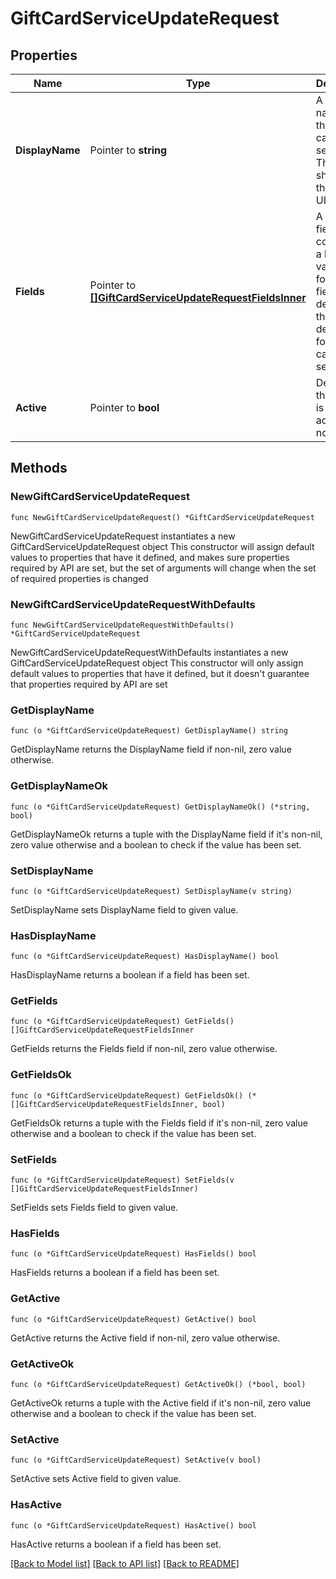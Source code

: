 # GiftCardServiceUpdateRequest

## Properties

Name | Type | Description | Notes
------------ | ------------- | ------------- | -------------
**DisplayName** | Pointer to **string** | A custom name for the gift card service. This will be shown in the Admin UI. | [optional] 
**Fields** | Pointer to [**[]GiftCardServiceUpdateRequestFieldsInner**](GiftCardServiceUpdateRequestFieldsInner.md) | A list of fields, each containing a key-value pair for each field defined by the definition for this gift card service. | [optional] 
**Active** | Pointer to **bool** | Defines if this service is currently active or not. | [optional] 

## Methods

### NewGiftCardServiceUpdateRequest

`func NewGiftCardServiceUpdateRequest() *GiftCardServiceUpdateRequest`

NewGiftCardServiceUpdateRequest instantiates a new GiftCardServiceUpdateRequest object
This constructor will assign default values to properties that have it defined,
and makes sure properties required by API are set, but the set of arguments
will change when the set of required properties is changed

### NewGiftCardServiceUpdateRequestWithDefaults

`func NewGiftCardServiceUpdateRequestWithDefaults() *GiftCardServiceUpdateRequest`

NewGiftCardServiceUpdateRequestWithDefaults instantiates a new GiftCardServiceUpdateRequest object
This constructor will only assign default values to properties that have it defined,
but it doesn't guarantee that properties required by API are set

### GetDisplayName

`func (o *GiftCardServiceUpdateRequest) GetDisplayName() string`

GetDisplayName returns the DisplayName field if non-nil, zero value otherwise.

### GetDisplayNameOk

`func (o *GiftCardServiceUpdateRequest) GetDisplayNameOk() (*string, bool)`

GetDisplayNameOk returns a tuple with the DisplayName field if it's non-nil, zero value otherwise
and a boolean to check if the value has been set.

### SetDisplayName

`func (o *GiftCardServiceUpdateRequest) SetDisplayName(v string)`

SetDisplayName sets DisplayName field to given value.

### HasDisplayName

`func (o *GiftCardServiceUpdateRequest) HasDisplayName() bool`

HasDisplayName returns a boolean if a field has been set.

### GetFields

`func (o *GiftCardServiceUpdateRequest) GetFields() []GiftCardServiceUpdateRequestFieldsInner`

GetFields returns the Fields field if non-nil, zero value otherwise.

### GetFieldsOk

`func (o *GiftCardServiceUpdateRequest) GetFieldsOk() (*[]GiftCardServiceUpdateRequestFieldsInner, bool)`

GetFieldsOk returns a tuple with the Fields field if it's non-nil, zero value otherwise
and a boolean to check if the value has been set.

### SetFields

`func (o *GiftCardServiceUpdateRequest) SetFields(v []GiftCardServiceUpdateRequestFieldsInner)`

SetFields sets Fields field to given value.

### HasFields

`func (o *GiftCardServiceUpdateRequest) HasFields() bool`

HasFields returns a boolean if a field has been set.

### GetActive

`func (o *GiftCardServiceUpdateRequest) GetActive() bool`

GetActive returns the Active field if non-nil, zero value otherwise.

### GetActiveOk

`func (o *GiftCardServiceUpdateRequest) GetActiveOk() (*bool, bool)`

GetActiveOk returns a tuple with the Active field if it's non-nil, zero value otherwise
and a boolean to check if the value has been set.

### SetActive

`func (o *GiftCardServiceUpdateRequest) SetActive(v bool)`

SetActive sets Active field to given value.

### HasActive

`func (o *GiftCardServiceUpdateRequest) HasActive() bool`

HasActive returns a boolean if a field has been set.


[[Back to Model list]](../README.md#documentation-for-models) [[Back to API list]](../README.md#documentation-for-api-endpoints) [[Back to README]](../README.md)


